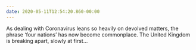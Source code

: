 ```yaml
---
date: 2020-05-11T12:54:20.860-00:00
---
```

As dealing with Coronavirus leans so heavily on devolved matters, the phrase ‘four nations’ has now become commonplace. The United Kingdom is breaking apart, slowly at first…
